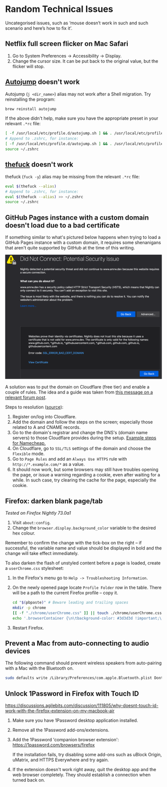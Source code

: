 # Random Technical Issues

Uncategorised issues, such as ‘mouse doesn’t work in such and such scenario and
here’s how to fix it’.

## Netflix full screen flicker on Mac Safari

1. Go to System Preferences -> Accessibility -> Display.
1. Change the cursor size. It can be put back to the original value, but the
   flicker will stop.

## [Autojump](https://github.com/wting/autojump) doesn't work

Autojump (`j <dir_name>`) alias may not work after a Shell migration. Try
reinstalling the program:

```bash
brew reinstall autojump
```

If the above didn't help, make sure you have the appropriate preset in your
relevant `.*rc` file:

```bash
[ -f /usr/local/etc/profile.d/autojump.sh ] && . /usr/local/etc/profile.d/autojump.sh
# Append to .zshrc, for instance:
[ -f /usr/local/etc/profile.d/autojump.sh ] && . /usr/local/etc/profile.d/autojump.sh >> ~/.zshrc
source ~/.zshrc
```

## [thefuck](https://github.com/nvbn/thefuck) doesn't work

thefuck (`fuck -y`) alias may be missing from the relevant `.*rc` file:

```bash
eval $(thefuck --alias)
# Append to .zshrc, for instance:
eval $(thefuck --alias) >> ~/.zshrc
source ~/.zshrc
```

## GitHub Pages instance with a custom domain doesn't load due to a bad certificate

If something similar to what's pictured below happens when trying to load a
GitHub Pages instance with a custom domain, it requires some shenanigans that
aren't quite supported by GitHub at the time of this writing.

<center><img src="./assets/gh-pages-custom-domain-bad-cert.png" alt="GitHub Pages instance with a custom domain doesn't load due to a bad certificate" width="600"></center>

A solution was to put the domain on Cloudflare (free tier) and enable a couple
of rules. The idea and a guide was taken from [this message on a relevant forum
post][1].

Steps to resolution ([source][2]):

1. Register on/log into Cloudflare.
1. Add the domain and follow the steps on the screen; especially those related
   to A and CNAME records.
1. Go to the domain's registrar and change the DNS's (domain name servers) to
   those Cloudflare provides during the setup. [Example steps for
   Namecheap.][3]
1. On Cloudflare, go to `SSL/TLS` settings of the domain and choose the
   `Flexible` mode.
1. Go to `Page Rules` and add an `Always Use HTTPS` rule with
   `http://*.example.com/*` as a value.
1. It should now work, but some browsers may still have troubles opening the
   page, or issue a warning regarding a cookie, even after waiting for a while.
   In such case, try clearing the cache for the page, especially the cookie.

[1]: https://github.community/t5/GitHub-Pages/Certificate-error/m-p/1724#M137
[2]:
  https://hackernoon.com/set-up-ssl-on-github-pages-with-custom-domains-for-free-a576bdf51bc
[3]:
  https://www.namecheap.com/support/knowledgebase/article.aspx/767/10/how-to-change-dns-for-a-domain

## Firefox: darken blank page/tab

_Tested on Firefox Nightly 73.0a1_

1. Visit `about:config`.
2. Change the `browser.display.background_color` variable to the desired hex
   colour.

Remember to confirm the change with the tick-box on the right – if successful,
the variable name and value should be displayed in bold and the change will
take effect immediately.

To also darken the flash of unstyled content before a page is loaded, create a
`userChrome.css` stylesheet:

1. In the Firefox's menu go to `Help -> Troubleshooting Information`.
2. On the newly opened page locate `Profile Folder` row in the table. There
   will be a path to the current Firefox profile – copy it.

   ```bash
   cd "$(pbpaste)" # Beware leading and trailing spaces
   mkdir -p chrome
   [[ -f "./chrome/userChrome.css" ]] || touch ./chrome/userChrome.css
   echo '.browserContainer {\n\tbackground-color: #3d3d3d !important;\n}' >> ./chrome/userChrome.css
   ```

3. Restart Firefox.

## Prevent a Mac from auto-connecting to audio devices

The following command should prevent wireless speakers from auto-pairing with a
Mac with the Bluetooth on.

```bash
sudo defaults write /Library/Preferences/com.apple.Bluetooth.plist DontPageAudioDevices 1
```

## Unlock 1Password in Firefox with Touch ID

<https://discussions.agilebits.com/discussion/111805/why-doesnt-touch-id-work-with-the-firefox-extension-on-my-macbook-air>

1. Make sure you have 1Password desktop application installed.
2. Remove all the 1Password add-ons/extensions.
3. Add the 1Password 'companion browser extension':
   <https://1password.com/browsers/firefox>

   If the installation fails, try disabling some add-ons such as uBlock Origin,
   uMatrix, and HTTPS Everywhere and try again.

4. If the extension doesn't work right away, quit the desktop app and the web
   browser completely. They should establish a connection when turned back on.
